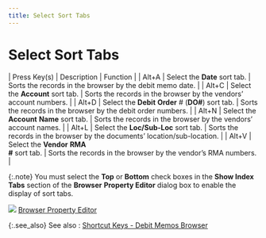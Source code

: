 ```yaml
---
title: Select Sort Tabs
---
```


# Select Sort Tabs


| Press Key(s) | Description | Function |
| Alt+A | Select the **Date** sort tab. | Sorts the records in the browser by the debit memo date. |
| Alt+C | Select the **Account** sort tab. | Sorts the records in the browser by the vendors’ account numbers. |
| Alt+D | Select the **Debit** **Order**  # (**DO#**) sort tab. | Sorts the records in the browser by the debit order numbers. |
| Alt+N | Select the **Account** **Name**  sort tab. | Sorts the records in the browser by the vendors’ account names. |
| Alt+L | Select the **Loc/Sub-Loc** sort  tab. | Sorts the records in the browser by the documents’ location/sub-location. |
| Alt+V | Select the **Vendor** **RMA <br/> #** sort tab. | Sorts the records in the browser by the vendor’s RMA numbers. |



{:.note}
You must select the **Top**  or **Bottom** check boxes in the **Show Index Tabs** section of the **Browser** **Property 
 Editor** dialog box to enable the display of sort tabs.


![]({{site.pp_baseurl}}/img/lens.gif) [Browser  Property Editor]({{site.wwe_chm}}/everest-client/ui/browsers/options/property-editor/browser_property_editor_general_tab.html)


{:.see_also}
See also
: [Shortcut  Keys - Debit Memos Browser]({{site.pp_baseurl}}/shortcut-keys/ret-doc-browser/dm-browser/short_cut_keys_debit_memo_browser.html)
